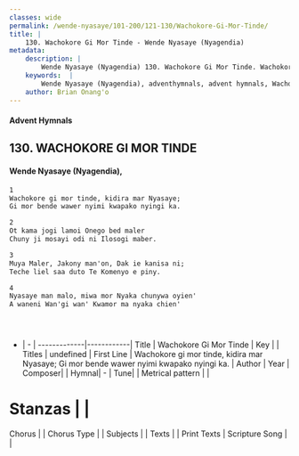 ```yaml
---
classes: wide
permalink: /wende-nyasaye/101-200/121-130/Wachokore-Gi-Mor-Tinde/
title: |
    130. Wachokore Gi Mor Tinde - Wende Nyasaye (Nyagendia)
metadata:
    description: |
        Wende Nyasaye (Nyagendia) 130. Wachokore Gi Mor Tinde. Wachokore gi mor tinde, kidira mar Nyasaye; Gi mor bende wawer nyimi kwapako nyingi ka.  
    keywords:  |
        Wende Nyasaye (Nyagendia), adventhymnals, advent hymnals, Wachokore Gi Mor Tinde, Wachokore gi mor tinde, kidira mar Nyasaye; Gi mor bende wawer nyimi kwapako nyingi ka.. 
    author: Brian Onang'o
---
```


#### Advent Hymnals
## 130. WACHOKORE GI MOR TINDE
####  Wende Nyasaye (Nyagendia),

```txt
1
Wachokore gi mor tinde, kidira mar Nyasaye;
Gi mor bende wawer nyimi kwapako nyingi ka.

2
Ot kama jogi lamoi Onego bed maler
Chuny ji mosayi odi ni Ilosogi maber.

3
Muya Maler, Jakony man'on, Dak ie kanisa ni;
Teche liel saa duto Te Komenyo e piny.

4
Nyasaye man malo, miwa mor Nyaka chunywa oyien'
A waneni Wan'gi wan' Kwamor ma nyaka chien'





```

- |   -  |
-------------|------------|
Title | Wachokore Gi Mor Tinde |
Key |  |
Titles | undefined |
First Line | Wachokore gi mor tinde, kidira mar Nyasaye; Gi mor bende wawer nyimi kwapako nyingi ka. |
Author | 
Year | 
Composer| |
Hymnal|  - |
Tune|  |
Metrical pattern | |
# Stanzas |  |
Chorus |  |
Chorus Type |  |
Subjects | |
Texts |  |
Print Texts | 
Scripture Song |  |
    
